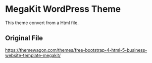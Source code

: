 # MegaKit WordPress Theme

This theme convert from a Html file.

## Original File

<https://themewagon.com/themes/free-bootstrap-4-html-5-business-website-template-megakit/>
